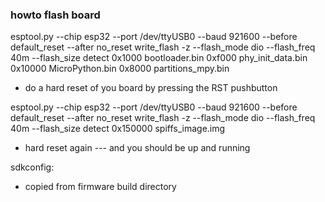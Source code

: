 ### howto flash board
esptool.py --chip esp32 --port /dev/ttyUSB0 --baud 921600 --before default_reset --after no_reset write_flash -z --flash_mode dio --flash_freq 40m --flash_size detect 0x1000 bootloader.bin 0xf000 phy_init_data.bin 0x10000 MicroPython.bin 0x8000 partitions_mpy.bin

- do a hard reset of you board by pressing the RST pushbutton

esptool.py --chip esp32 --port /dev/ttyUSB0 --baud 921600 --before default_reset --after no_reset write_flash -z --flash_mode dio --flash_freq 40m --flash_size detect 0x150000 spiffs_image.img

- hard reset again --- and you should be up and running

sdkconfig:
- copied from firmware build directory

